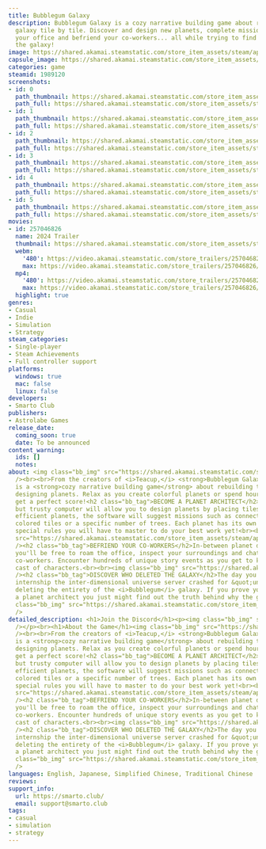 ```yaml
---
title: Bubblegum Galaxy
description: Bubblegum Galaxy is a cozy narrative building game about rebuilding the
  galaxy tile by tile. Discover and design new planets, complete missions, explore
  your office and befriend your co-workers... all while trying to find out who deleted
  the galaxy!
image: https://shared.akamai.steamstatic.com/store_item_assets/steam/apps/1989120/header.jpg?t=1723823338
capsule_image: https://shared.akamai.steamstatic.com/store_item_assets/steam/apps/1989120/capsule_231x87.jpg?t=1723823338
categories: game
steamid: 1989120
screenshots:
- id: 0
  path_thumbnail: https://shared.akamai.steamstatic.com/store_item_assets/steam/apps/1989120/ss_12760d77674890a3bde249ab726f73ee80585ade.600x338.jpg?t=1723823338
  path_full: https://shared.akamai.steamstatic.com/store_item_assets/steam/apps/1989120/ss_12760d77674890a3bde249ab726f73ee80585ade.1920x1080.jpg?t=1723823338
- id: 1
  path_thumbnail: https://shared.akamai.steamstatic.com/store_item_assets/steam/apps/1989120/ss_543ca9645f68d58f94c66147df650525fc12519d.600x338.jpg?t=1723823338
  path_full: https://shared.akamai.steamstatic.com/store_item_assets/steam/apps/1989120/ss_543ca9645f68d58f94c66147df650525fc12519d.1920x1080.jpg?t=1723823338
- id: 2
  path_thumbnail: https://shared.akamai.steamstatic.com/store_item_assets/steam/apps/1989120/ss_7e3c0aed5354657db29b1f98295fcce976295a9e.600x338.jpg?t=1723823338
  path_full: https://shared.akamai.steamstatic.com/store_item_assets/steam/apps/1989120/ss_7e3c0aed5354657db29b1f98295fcce976295a9e.1920x1080.jpg?t=1723823338
- id: 3
  path_thumbnail: https://shared.akamai.steamstatic.com/store_item_assets/steam/apps/1989120/ss_e13abc957a3d14f3121e8ea965c59461cdf49583.600x338.jpg?t=1723823338
  path_full: https://shared.akamai.steamstatic.com/store_item_assets/steam/apps/1989120/ss_e13abc957a3d14f3121e8ea965c59461cdf49583.1920x1080.jpg?t=1723823338
- id: 4
  path_thumbnail: https://shared.akamai.steamstatic.com/store_item_assets/steam/apps/1989120/ss_df56938b774c86eaa196ddb40d696a254de733e3.600x338.jpg?t=1723823338
  path_full: https://shared.akamai.steamstatic.com/store_item_assets/steam/apps/1989120/ss_df56938b774c86eaa196ddb40d696a254de733e3.1920x1080.jpg?t=1723823338
- id: 5
  path_thumbnail: https://shared.akamai.steamstatic.com/store_item_assets/steam/apps/1989120/ss_2b12291a5e2c4b861e72665971b18d9b291a4219.600x338.jpg?t=1723823338
  path_full: https://shared.akamai.steamstatic.com/store_item_assets/steam/apps/1989120/ss_2b12291a5e2c4b861e72665971b18d9b291a4219.1920x1080.jpg?t=1723823338
movies:
- id: 257046826
  name: 2024 Trailer
  thumbnail: https://shared.akamai.steamstatic.com/store_item_assets/steam/apps/257046826/movie.293x165.jpg?t=1723823177
  webm:
    '480': https://video.akamai.steamstatic.com/store_trailers/257046826/movie480_vp9.webm?t=1723823177
    max: https://video.akamai.steamstatic.com/store_trailers/257046826/movie_max_vp9.webm?t=1723823177
  mp4:
    '480': https://video.akamai.steamstatic.com/store_trailers/257046826/movie480.mp4?t=1723823177
    max: https://video.akamai.steamstatic.com/store_trailers/257046826/movie_max.mp4?t=1723823177
  highlight: true
genres:
- Casual
- Indie
- Simulation
- Strategy
steam_categories:
- Single-player
- Steam Achievements
- Full controller support
platforms:
  windows: true
  mac: false
  linux: false
developers:
- Smarto Club
publishers:
- Astrolabe Games
release_date:
  coming_soon: true
  date: To be announced
content_warning:
  ids: []
  notes:
about: <img class="bb_img" src="https://shared.akamai.steamstatic.com/store_item_assets/steam/apps/1989120/extras/Loop_inicio.gif?t=1723823338"
  /><br><br>From the creators of <i>Teacup,</i> <strong>Bubblegum Galaxy</strong>
  is a <strong>cozy narrative building game</strong> about rebuilding the galaxy by
  designing planets. Relax as you create colorful planets or spend hours trying to
  get a perfect score!<h2 class="bb_tag">BECOME A PLANET ARCHITECT</h2>Your small
  but trusty computer will allow you to design planets by placing tiles. To create
  efficient planets, the software will suggest missions such as connecting similarly
  colored tiles or a specific number of trees. Each planet has its own quirks and
  special rules you will have to master to do your best work yet!<br><br><img class="bb_img"
  src="https://shared.akamai.steamstatic.com/store_item_assets/steam/apps/1989120/extras/Gameplay.gif?t=1723823338"
  /><h2 class="bb_tag">BEFRIEND YOUR CO-WORKERS</h2>In-between planet designing sessions,
  you'll be free to roam the office, inspect your surroundings and chat with your
  co-workers. Encounter hundreds of unique story events as you get to know this quirky
  cast of characters.<br><br><img class="bb_img" src="https://shared.akamai.steamstatic.com/store_item_assets/steam/apps/1989120/extras/Meet_you_coworkers.gif?t=1723823338"
  /><h2 class="bb_tag">DISCOVER WHO DELETED THE GALAXY</h2>The day you started your
  internship the inter-dimensional universe server crashed for &quot;unknown reasons&quot;,
  deleting the entirety of the <i>Bubblegum</i> galaxy. If you prove your skill as
  a planet architect you just might find out the truth behind why the galaxy was deleted...<br><br><img
  class="bb_img" src="https://shared.akamai.steamstatic.com/store_item_assets/steam/apps/1989120/extras/Galaxy_Destroyed_Screen.gif?t=1723823338"
  />
detailed_description: <h1>Join the Discord</h1><p><img class="bb_img" src="https://shared.akamai.steamstatic.com/store_item_assets/steam/apps/1989120/extras/Final.gif?t=1723823338"
  /></p><br><h1>About the Game</h1><img class="bb_img" src="https://shared.akamai.steamstatic.com/store_item_assets/steam/apps/1989120/extras/Loop_inicio.gif?t=1723823338"
  /><br><br>From the creators of <i>Teacup,</i> <strong>Bubblegum Galaxy</strong>
  is a <strong>cozy narrative building game</strong> about rebuilding the galaxy by
  designing planets. Relax as you create colorful planets or spend hours trying to
  get a perfect score!<h2 class="bb_tag">BECOME A PLANET ARCHITECT</h2>Your small
  but trusty computer will allow you to design planets by placing tiles. To create
  efficient planets, the software will suggest missions such as connecting similarly
  colored tiles or a specific number of trees. Each planet has its own quirks and
  special rules you will have to master to do your best work yet!<br><br><img class="bb_img"
  src="https://shared.akamai.steamstatic.com/store_item_assets/steam/apps/1989120/extras/Gameplay.gif?t=1723823338"
  /><h2 class="bb_tag">BEFRIEND YOUR CO-WORKERS</h2>In-between planet designing sessions,
  you'll be free to roam the office, inspect your surroundings and chat with your
  co-workers. Encounter hundreds of unique story events as you get to know this quirky
  cast of characters.<br><br><img class="bb_img" src="https://shared.akamai.steamstatic.com/store_item_assets/steam/apps/1989120/extras/Meet_you_coworkers.gif?t=1723823338"
  /><h2 class="bb_tag">DISCOVER WHO DELETED THE GALAXY</h2>The day you started your
  internship the inter-dimensional universe server crashed for &quot;unknown reasons&quot;,
  deleting the entirety of the <i>Bubblegum</i> galaxy. If you prove your skill as
  a planet architect you just might find out the truth behind why the galaxy was deleted...<br><br><img
  class="bb_img" src="https://shared.akamai.steamstatic.com/store_item_assets/steam/apps/1989120/extras/Galaxy_Destroyed_Screen.gif?t=1723823338"
  />
languages: English, Japanese, Simplified Chinese, Traditional Chinese
reviews:
support_info:
  url: https://smarto.club/
  email: support@smarto.club
tags:
- casual
- simulation
- strategy
---
```


